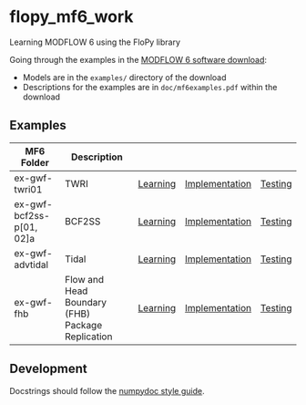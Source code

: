 # flopy_mf6_work
Learning MODFLOW 6 using the FloPy library

Going through the examples in the [MODFLOW 6 software download](https://www.usgs.gov/software/modflow-6-usgs-modular-hydrologic-model):
- Models are in the `examples/` directory of the download
- Descriptions for the examples are in `doc/mf6examples.pdf` within the download

## Examples

<table>
  <thead>
    <tr>
      <th scope="col">MF6 Folder</th>
      <th scope="col">Description</th>
      <th scope="col"></th>
      <th scope="col"></th>
      <th scope="col"></th>
    </tr>
  </thead>
  <tbody>
    <tr>
      <td>ex-gwf-twri01</td>
      <td>TWRI</td>
      <td><a href="https://github.com/dannbuckley/flopy_mf6_work/blob/main/notebooks/learning/gwf_twri01.ipynb">Learning</a></td>
      <td><a href="https://github.com/dannbuckley/flopy_mf6_work/blob/main/src/flopy_mf6_work/gwf/twri01.py">Implementation</a></td>
      <td><a href="https://github.com/dannbuckley/flopy_mf6_work/blob/main/notebooks/testing/gwf_twri01/gwf_twri01.ipynb">Testing</a></td>
    </tr>
    <tr>
      <td>ex-gwf-bcf2ss-p[01, 02]a</td>
      <td>BCF2SS</td>
      <td><a href="https://github.com/dannbuckley/flopy_mf6_work/blob/main/notebooks/learning/gwf_bcf2ss.ipynb">Learning</a></td>
      <td><a href="https://github.com/dannbuckley/flopy_mf6_work/blob/main/src/flopy_mf6_work/gwf/bcf2ss.py">Implementation</a></td>
      <td><a href="https://github.com/dannbuckley/flopy_mf6_work/blob/main/notebooks/testing/gwf_bcf2ss/gwf_bcf2ss.ipynb">Testing</a></td>
    </tr>
    <tr>
      <td>ex-gwf-advtidal</td>
      <td>Tidal</td>
      <td><a href="https://github.com/dannbuckley/flopy_mf6_work/blob/main/notebooks/learning/gwf_advtidal.ipynb">Learning</a></td>
      <td><a href="https://github.com/dannbuckley/flopy_mf6_work/blob/main/src/flopy_mf6_work/gwf/advtidal/__init__.py">Implementation</a></td>
      <td><a href="https://github.com/dannbuckley/flopy_mf6_work/blob/main/notebooks/testing/gwf_advtidal/gwf_advtidal.ipynb">Testing</a></td>
    </tr>
    <tr>
      <td>ex-gwf-fhb</td>
      <td>Flow and Head Boundary (FHB) Package Replication</td>
      <td><a href="https://github.com/dannbuckley/flopy_mf6_work/blob/main/notebooks/learning/gwf_fhb.ipynb">Learning</a></td>
      <td><a href="https://github.com/dannbuckley/flopy_mf6_work/blob/main/src/flopy_mf6_work/gwf/fhb/__init__.py">Implementation</a></td>
      <td><a href="https://github.com/dannbuckley/flopy_mf6_work/blob/main/notebooks/testing/gwf_fhb/gwf_fhb.ipynb">Testing</a></td>
    </tr>
  </tbody>
</table>

## Development

Docstrings should follow the [numpydoc style guide](https://numpydoc.readthedocs.io/en/latest/format.html).
